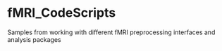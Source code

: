 # fMRI_CodeScripts
Samples from working with different fMRI preprocessing interfaces and analysis packages
